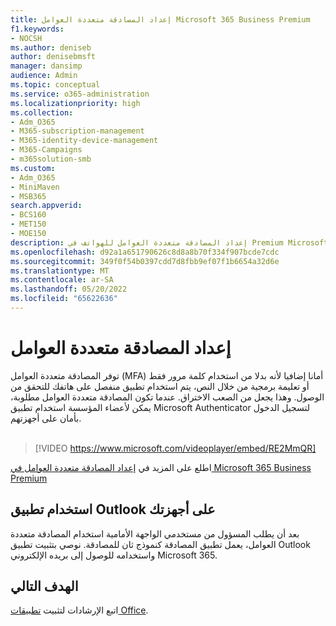 ```yaml
---
title: إعداد المصادقة متعددة العوامل Microsoft 365 Business Premium
f1.keywords:
- NOCSH
ms.author: deniseb
author: denisebmsft
manager: dansimp
audience: Admin
ms.topic: conceptual
ms.service: o365-administration
ms.localizationpriority: high
ms.collection:
- Adm_O365
- M365-subscription-management
- M365-identity-device-management
- M365-Campaigns
- m365solution-smb
ms.custom:
- Adm_O365
- MiniMaven
- MSB365
search.appverid:
- BCS160
- MET150
- MOE150
description: إعداد المصادقة متعددة العوامل للهواتف في Premium Microsoft Business. يمكنك زيادة أمانك باستخدام ميزات المصادقة متعددة العوامل من Microsoft Business Premium لهاتفك.
ms.openlocfilehash: d92a1a651790626c8d8a8b70f334f907bcde7cdc
ms.sourcegitcommit: 349f0f54b0397cdd7d8fbb9ef07f1b6654a32d6e
ms.translationtype: MT
ms.contentlocale: ar-SA
ms.lasthandoff: 05/20/2022
ms.locfileid: "65622636"
---
```

# <a name="set-up-mfa"></a>إعداد المصادقة متعددة العوامل

توفر المصادقة متعددة العوامل (MFA) أمانا إضافيا لأنه بدلا من استخدام كلمة مرور فقط أو تعليمة برمجية من خلال النص، يتم استخدام تطبيق منفصل على هاتفك للتحقق من الوصول. وهذا يجعل من الصعب الاختراق. عندما تكون المصادقة متعددة العوامل مطلوبة، يمكن لأعضاء المؤسسة استخدام تطبيق Microsoft Authenticator لتسجيل الدخول بأمان على أجهزتهم. <br/><br/>

> [!VIDEO https://www.microsoft.com/videoplayer/embed/RE2MmQR]

اطلع على المزيد في [إعداد المصادقة متعددة العوامل في Microsoft 365 Business Premium](https://support.office.com/article/a32541df-079c-420d-9395-9d59354f7225)

## <a name="use-the-outlook-app-on-your-devices"></a>استخدام تطبيق Outlook على أجهزتك

بعد أن يطلب المسؤول من مستخدمي الواجهة الأمامية استخدام المصادقة متعددة العوامل، يعمل تطبيق المصادقة كنموذج ثان للمصادقة. نوصي بتثبيت تطبيق Outlook واستخدامه للوصول إلى بريده الإلكتروني Microsoft 365.

## <a name="next-objective"></a>الهدف التالي

اتبع الإرشادات لتثبيت [تطبيقات Office](m365bp-install-office-apps.md).
